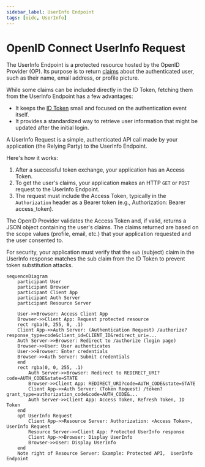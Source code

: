 ```yaml
---
sidebar_label: UserInfo Endpoint
tags: [oidc, UserInfo]
---
```


# OpenID Connect UserInfo Request

The UserInfo Endpoint is a protected resource hosted by the OpenID Provider (OP). Its purpose is to return [claims](standard-claims.mdx) about the authenticated user, such as their name, email address, or profile picture.

While some claims can be included directly in the ID Token, fetching them from the UserInfo Endpoint has a few advantages:

* It keeps the [ID Token](2-id-token.md) small and focused on the authentication event itself.
* It provides a standardized way to retrieve user information that might be updated after the initial login.

A UserInfo Request is a simple, authenticated API call made by your application (the Relying Party) to the UserInfo Endpoint.

Here's how it works:

1. After a successful token exchange, your application has an Access Token.
2. To get the user's claims, your application makes an HTTP `GET` or `POST` request to the UserInfo Endpoint.
3. The request must include the Access Token, typically in the `Authorization` header as a Bearer token (e.g., Authorization: Bearer access_token).

The OpenID Provider validates the Access Token and, if valid, returns a JSON object containing the user's claims.
The claims returned are based on the scope values (profile, email, etc.) that your application requested and the user consented to.

For security, your application must verify that the `sub` (subject) claim in the UserInfo response matches the sub claim from the ID Token to prevent token substitution attacks.

```mermaid
sequenceDiagram
    participant User
    participant Browser
    participant Client App
    participant Auth Server
    participant Resource Server

    User->>Browser: Access Client App
    Browser->>Client App: Request protected resource
    rect rgba(0, 255, 0, .1)
    Client App->>Auth Server: (Authentication Request) /authorize?response_type=code&client_id=CLIENT_ID&redirect_uri=...
    Auth Server->>Browser: Redirect to /authorize (login page)
    Browser->>User: User authenticates
    User->>Browser: Enter credentials
    Browser->>Auth Server: Submit credentials
    end
    rect rgba(0, 0, 255, .1)
        Auth Server->>Browser: Redirect to REDIRECT_URI?code=AUTH_CODE&state=STATE
        Browser->>Client App: REDIRECT_URI?code=AUTH_CODE&state=STATE
        Client App->>Auth Server: (Token Request) /token?grant_type=authorization_code&code=AUTH_CODE&...
        Auth Server->>Client App: Access Token, Refresh Token, ID Token
    end
    opt UserInfo Request
        Client App->>Resource Server: Authorization: <Access Token>, UserInfo Request
        Resource Server->>Client App: Protected UserInfo response
        Client App->>Browser: Display UserInfo
        Browser->>User: Display UserInfo
    end
    Note right of Resource Server: Example: Protected API,  UserInfo Endpoint
```